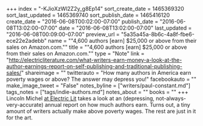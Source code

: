+++
index = "-KJioXzWl2Z2y_g8Ep14"
sort_create_date = 1465369320
sort_last_updated = 1465369740
sort_publish_date = 1465416120
create_date = "2016-06-08T00:02:00-07:00"
publish_date = "2016-06-08T13:02:00-07:00"
date = "2016-06-08T13:02:00-07:00"
last_updated = "2016-06-08T00:09:00-07:00"
preview_url = "5a35a45a-8b6c-4a8f-fbe6-ece22e2adebb"
name = "\"4,600 authors [earn] $25,000 or above from their sales on Amazon.com.\""
title = "\"4,600 authors [earn] $25,000 or above from their sales on Amazon.com.\""
type = "Note"
link = "http://electricliterature.com/what-writers-earn-money-a-look-at-the-author-earnings-report-on-self-publishing-and-traditional-publishing-sales/"
shareimage = ""
twitterauto = "How many authors in America earn poverty wages or above? The answer may depress you!"
facebookauto = ""
make_image_tweet = "False"
notes_byline = ["writers/paul-constant.md"]
tags_notes = ["tags/indie-authors.md"]
notes_about = ""
books = ""
+++
 Lincoln Michel [at Electric Lit](http://electricliterature.com/what-writers-earn-money-a-look-at-the-author-earnings-report-on-self-publishing-and-traditional-publishing-sales/) takes a look at an (depressing, not-always-very-accurate) annual report on how much authors earn. Turns out, a tiny amount of writers actually make above poverty wages. The rest are just in it for the art.